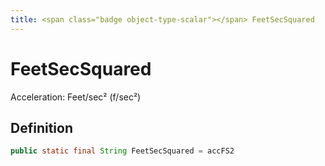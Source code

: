 ```yaml
---
title: <span class="badge object-type-scalar"></span> FeetSecSquared
---
```

# <span class="badge object-type-scalar"></span> FeetSecSquared

Acceleration: Feet/sec² (f/sec²)

## Definition

```java
public static final String FeetSecSquared = accFS2
```
